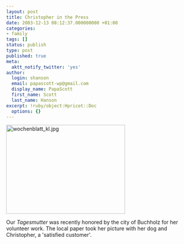 ```yaml
---
layout: post
title: Christopher in the Press
date: 2003-12-13 08:12:37.000000000 +01:00
categories:
- family
tags: []
status: publish
type: post
published: true
meta:
  aktt_notify_twitter: 'yes'
author:
  login: shanson
  email: papascott-wp@gmail.com
  display_name: PapaScott
  first_name: Scott
  last_name: Hanson
excerpt: !ruby/object:Hpricot::Doc
  options: {}
---
```

<p><img alt="wochenblatt_kl.jpg" src="https://www.papascott.de/wordpress/wp-content/uploads/2003/12/wochenblatt_kl.jpg" width="320" height="239" border="0" /></p>
<p>Our <em>Tagesmutter</em> was recently honored by the city of Buchholz for her volunteer work. The local paper took her picture with her dog and Christopher, a 'satisfied customer'.</p>
